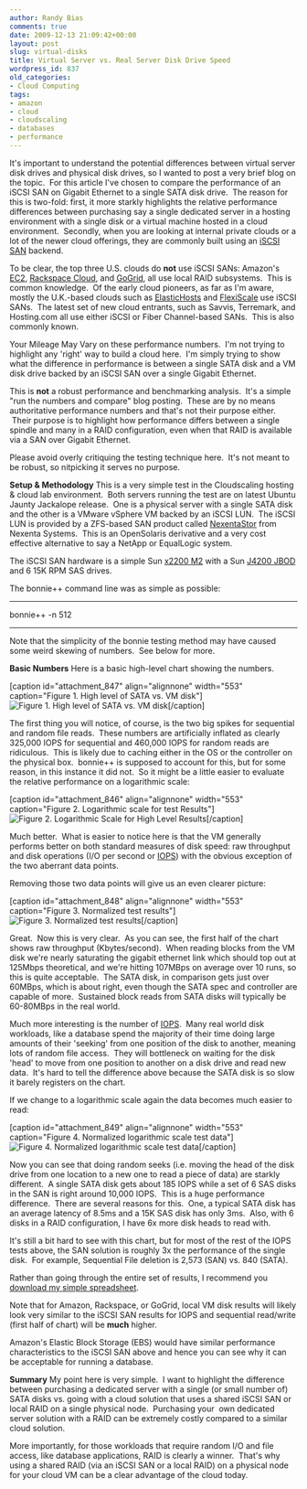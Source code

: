 ```yaml
---
author: Randy Bias
comments: true
date: 2009-12-13 21:09:42+00:00
layout: post
slug: virtual-disks
title: Virtual Server vs. Real Server Disk Drive Speed
wordpress_id: 837
old_categories:
- Cloud Computing
tags:
- amazon
- cloud
- cloudscaling
- databases
- performance
---
```


It's important to understand the potential differences between virtual server disk drives and physical disk drives, so I wanted to post a very brief blog on the topic.  For this article I've chosen to compare the performance of an iSCSI SAN on Gigabit Ethernet to a single SATA disk drive.  The reason for this is two-fold: first, it more starkly highlights the relative performance differences between purchasing say a single dedicated server in a hosting environment with a single disk or a virtual machine hosted in a cloud environment.  Secondly, when you are looking at internal private clouds or a lot of the newer cloud offerings, they are commonly built using an [iSCSI SAN](http://en.wikipedia.org/wiki/Storage_area_network) backend.

To be clear, the top three U.S. clouds do **not** use iSCSI SANs: Amazon's [EC2](http://aws.amazon.com/ec2), [Rackspace Cloud](http://www.rackspacecloud.com), and [GoGrid](http://www.gogrid.com), all use local RAID subsystems.  This is common knowledge.  Of the early cloud pioneers, as far as I'm aware, mostly the U.K.-based clouds such as [ElasticHosts](http://www.elastichosts.com) and [FlexiScale](http://www.flexiscale.com) use iSCSI SANs.  The latest set of new cloud entrants, such as Savvis, Terremark, and Hosting.com all use either iSCSI or Fiber Channel-based SANs.  This is also commonly known.

Your Mileage May Vary on these performance numbers.  I'm not trying to highlight any 'right' way to build a cloud here.  I'm simply trying to show what the difference in performance is between a single SATA disk and a VM disk drive backed by an iSCSI SAN over a single Gigabit Ethernet.

This is **not** a robust performance and benchmarking analysis.  It's a simple "run the numbers and compare" blog posting.  These are by no means authoritative performance numbers and that's not their purpose either.  Their purpose is to highlight how performance differs between a single spindle and many in a RAID configuration, even when that RAID is available via a SAN over Gigabit Ethernet.

Please avoid overly critiquing the testing technique here.  It's not meant to be robust, so nitpicking it serves no purpose.

**Setup & Methodology**
This is a very simple test in the Cloudscaling hosting & cloud lab environment.  Both servers running the test are on latest Ubuntu Jaunty Jackalope release.  One is a physical server with a single SATA disk and the other is a VMware vSphere VM backed by an iSCSI LUN.  The iSCSI LUN is provided by a ZFS-based SAN product called [NexentaStor](http://www.nexenta.com/corp/) from Nexenta Systems.  This is an OpenSolaris derivative and a very cost effective alternative to say a NetApp or EqualLogic system.

The iSCSI SAN hardware is a simple Sun [x2200 M2](http://www.sun.com/servers/x64/x2200/) with a Sun [J4200 JBOD](http://www.sun.com/storage/disk_systems/expansion/4200/) and 6 15K RPM SAS drives.

The bonnie++ command line was as simple as possible:



* * *




bonnie++ -n 512




* * *

Note that the simplicity of the bonnie testing method may have caused some weird skewing of numbers.  See below for more.

**Basic Numbers**
Here is a basic high-level chart showing the numbers.

[caption id="attachment_847" align="alignnone" width="553" caption="Figure 1. High level of SATA vs. VM disk"]![Figure 1. High level of SATA vs. VM disk](http://cloudscaling.com/wp-content/uploads/2009/12/iscsi-vs-local-disk-pic12-1024x646.png)[/caption]

The first thing you will notice, of course, is the two big spikes for sequential and random file reads.  These numbers are artificially inflated as clearly 325,000 IOPS for sequential and 460,000 IOPS for random reads are ridiculous.  This is likely due to caching either in the OS or the controller on the physical box.  bonnie++ is supposed to account for this, but for some reason, in this instance it did not.  So it might be a little easier to evaluate the relative performance on a logarithmic scale:

[caption id="attachment_846" align="alignnone" width="553" caption="Figure 2. Logarithmic scale for test Results"]![Figure 2. Logarithmic Scale for High Level Results](http://cloudscaling.com/wp-content/uploads/2009/12/iscsi-vs-local-disk-pic2-1024x646.png)[/caption]

Much better.  What is easier to notice here is that the VM generally performs better on both standard measures of disk speed: raw throughput and disk operations (I/O per second or [IOPS](http://en.wikipedia.org/wiki/IOPS)) with the obvious exception of the two aberrant data points.

Removing those two data points will give us an even clearer picture:

[caption id="attachment_848" align="alignnone" width="553" caption="Figure 3. Normalized test results"]![Figure 3. Normalized test results](http://cloudscaling.com/wp-content/uploads/2009/12/iscsi-vs-local-disk-pic3-1024x646.png)[/caption]

Great.  Now this is very clear.  As you can see, the first half of the chart shows raw throughput (Kbytes/second).  When reading blocks from the VM disk we're nearly saturating the gigabit ethernet link which should top out at 125Mbps theoretical, and we're hitting 107MBps on average over 10 runs, so this is quite acceptable.  The SATA disk, in comparison gets just over 60MBps, which is about right, even though the SATA spec and controller are capable of more.  Sustained block reads from SATA disks will typically be 60-80MBps in the real world.

Much more interesting is the number of [IOPS](http://en.wikipedia.org/wiki/IOPS).  Many real world disk workloads, like a database spend the majority of their time doing large amounts of their 'seeking' from one position of the disk to another, meaning lots of random file access.  They will bottleneck on waiting for the disk 'head' to move from one position to another on a disk drive and read new data.  It's hard to tell the difference above because the SATA disk is so slow it barely registers on the chart.

If we change to a logarithmic scale again the data becomes much easier to read:

[caption id="attachment_849" align="alignnone" width="553" caption="Figure 4. Normalized logarithmic scale test data"]![Figure 4. Normalized logarithmic scale test data](http://cloudscaling.com/wp-content/uploads/2009/12/iscsi-vs-local-disk-pic4-1024x646.png)[/caption]

Now you can see that doing random seeks (i.e. moving the head of the disk drive from one location to a new one to read a piece of data) are starkly different.  A single SATA disk gets about 185 IOPS while a set of 6 SAS disks in the SAN is right around 10,000 IOPS.  This is a huge performance difference.  There are several reasons for this.  One, a typical SATA disk has an average latency of 8.5ms and a 15K SAS disk has only 3ms.  Also, with 6 disks in a RAID configuration, I have 6x more disk heads to read with.

It's still a bit hard to see with this chart, but for most of the rest of the IOPS tests above, the SAN solution is roughly 3x the performance of the single disk.  For example, Sequential File deletion is 2,573 (SAN) vs. 840 (SATA).

Rather than going through the entire set of results, I recommend you [download my simple spreadsheet](http://cloudscaling.com/files/iscsi-vs-local-disk-numbers.xlsx).

Note that for Amazon, Rackspace, or GoGrid, local VM disk results will likely look very similar to the iSCSI SAN results for IOPS and sequential read/write (first half of chart) will be **much** higher.

Amazon's Elastic Block Storage (EBS) would have similar performance characteristics to the iSCSI SAN above and hence you can see why it can be acceptable for running a database.

**Summary**
My point here is very simple.  I want to highlight the difference between purchasing a dedicated server with a single (or small number of) SATA disks vs. going with a cloud solution that uses a shared iSCSI SAN or local RAID on a single physical node.  Purchasing your  own dedicated server solution with a RAID can be extremely costly compared to a similar cloud solution.

More importantly, for those workloads that require random I/O and file access, like database applications, RAID is clearly a winner.  That's why using a shared RAID (via an iSCSI SAN or a local RAID) on a physical node for your cloud VM can be a clear advantage of the cloud today.

